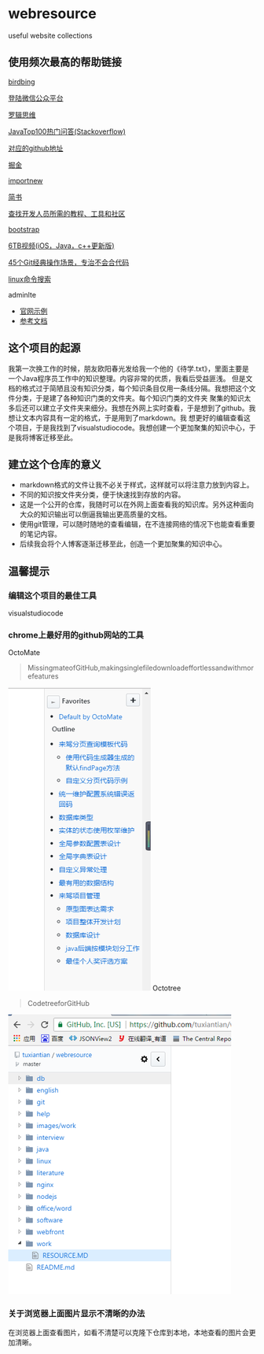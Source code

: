 # webresource

useful website collections

## 使用频次最高的帮助链接

[bird](http://bird.so/)[bing](http://cn.bing.com) 

[登陆微信公众平台](https://mp.weixin.qq.com/)

[罗辑思维](http://www.ljsw.cc/)

[JavaTop100热门问答\(Stackoverflow\)](https://juejin.im/entry/5937585d0ce46300574154cb)

[对应的github地址](https://github.com/giantray/stackoverflow-java-top-qa)

[掘金](https://juejin.im/timeline)

[importnew](http://www.importnew.com/)

[简书](http://www.jianshu.com/)

[查找开发人员所需的教程、工具和社区](https://www.ibm.com/developerworks/cn/)

[bootstrap](http://www.bootcss.com/)

[6TB视频\(iOS，Java，c++更新版\)](http://mp.weixin.qq.com/s/9nH6ORoE07MYMDMaq_BUaw)

[45个Git经典操作场景，专治不会合代码](https://mp.weixin.qq.com/s/8lhyBCnvOst2iKy-UFUo3Q)

[linux命令搜索](http://wangchujiang.com/linux-command/c/crontab.html)

adminlte

* [官网示例](https://almsaeedstudio.com/themes/AdminLTE/documentation/index.html#)
* [参考文档](http://11140372.blog.51cto.com/)
## 这个项目的起源

我第一次换工作的时候，朋友欧阳春光发给我一个他的《待学.txt》，里面主要是一个Java程序员工作中的知识整理。内容非常的优质，我看后受益匪浅。
但是文档的格式过于简陋且没有知识分类，每个知识条目仅用一条线分隔。我想把这个文件分类，于是建了各种知识门类的文件夹。每个知识门类的文件夹
聚集的知识太多后还可以建立子文件夹来细分。我想在外网上实时查看，于是想到了github。我想让文本内容具有一定的格式，于是用到了markdown。我
想更好的编辑查看这个项目，于是我找到了visualstudiocode。我想创建一个更加聚集的知识中心，于是我将博客迁移至此。
## 建立这个仓库的意义

* markdown格式的文件让我不必关于样式，这样就可以将注意力放到内容上。
* 不同的知识按文件夹分类，便于快速找到存放的内容。
* 这是一个公开的仓库，我随时可以在外网上面查看我的知识库。另外这种面向大众的知识输出可以倒逼我输出更高质量的文档。
* 使用git管理，可以随时随地的查看编辑，在不连接网络的情况下也能查看重要的笔记内容。
* 后续我会将个人博客逐渐迁移至此，创造一个更加聚集的知识中心。
## 温馨提示

### 编辑这个项目的最佳工具

visualstudiocode

### chrome上最好用的github网站的工具

OctoMate
> MissingmateofGitHub,makingsinglefiledownloadeffortlessandwithmorefeatures

![](./images/octomate.png)
Octotree

> CodetreeforGitHub

![](./images/octotree.png)

### 关于浏览器上面图片显示不清晰的办法

在浏览器上面查看图片，如看不清楚可以克隆下仓库到本地，本地查看的图片会更加清晰。


